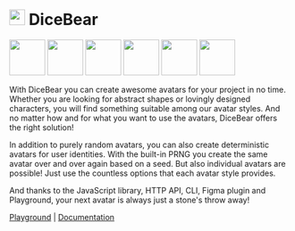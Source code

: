<h1><img src="https://www.dicebear.com/logo-readme.svg" width="28" /> DiceBear</h1>

<p>
  <img src="https://api.dicebear.com/5.x/adventurer/svg?seed=Mimi&backgroundColor=0077b6&radius=10" width="64" />
  <img src="https://api.dicebear.com/5.x/open-peeps/svg?seed=Kitty&backgroundColor=0096c7&radius=10" width="64" />
  <img src="https://api.dicebear.com/5.x/pixel-art/svg?seed=Lilly&backgroundColor=00b4d8&radius=10" width="64" />
  <img src="https://api.dicebear.com/5.x/lorelei/svg?seed=Tigger&backgroundColor=48cae4&radius=10" width="64" />
  <img src="https://api.dicebear.com/5.x/bottts/svg?seed=Zoe&backgroundColor=90e0ef&radius=10" width="64" />
  <img src="https://api.dicebear.com/5.x/initials/svg?seed=..&backgroundColor=ade8f4&radius=10" width="64" />
</p>

With DiceBear you can create awesome avatars for your project in no time.
Whether you are looking for abstract shapes or lovingly designed characters, you
will find something suitable among our avatar styles. And no matter how and for
what you want to use the avatars, DiceBear offers the right solution!

In addition to purely random avatars, you can also create deterministic avatars
for user identities. With the built-in PRNG you create the same avatar over and
over again based on a seed. But also individual avatars are possible! Just use
the countless options that each avatar style provides.

And thanks to the JavaScript library, HTTP API, CLI, Figma plugin and
Playground, your next avatar is always just a stone's throw away!

[Playground](https://www.dicebear.com/playground) |
[Documentation](https://www.dicebear.com/introduction)

